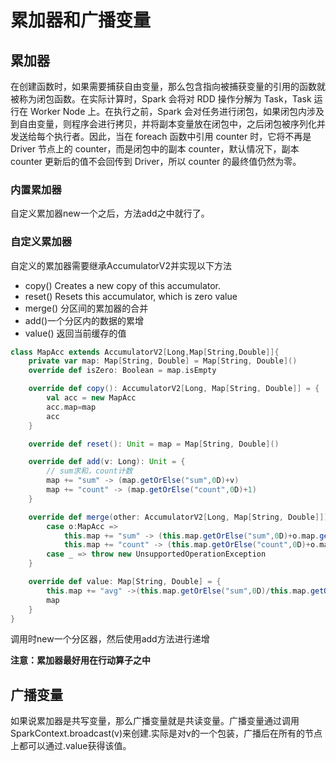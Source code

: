 # 累加器和广播变量

## 累加器
在创建函数时，如果需要捕获自由变量，那么包含指向被捕获变量的引用的函数就被称为闭包函数。在实际计算时，Spark 会将对 RDD 操作分解为 Task，Task 运行在 Worker Node 上。在执行之前，Spark 会对任务进行闭包，如果闭包内涉及到自由变量，则程序会进行拷贝，并将副本变量放在闭包中，之后闭包被序列化并发送给每个执行者。因此，当在 foreach 函数中引用 counter 时，它将不再是 Driver 节点上的 counter，而是闭包中的副本 counter，默认情况下，副本 counter 更新后的值不会回传到 Driver，所以 counter 的最终值仍然为零。

### 内置累加器

自定义累加器new一个之后，方法add之中就行了。

### 自定义累加器

自定义的累加器需要继承AccumulatorV2并实现以下方法

- copy() Creates a new copy of this accumulator.
- reset() Resets this accumulator, which is zero value
- merge() 分区间的累加器的合并
- add()一个分区内的数据的累增
- value() 返回当前缓存的值

```scala
class MapAcc extends AccumulatorV2[Long,Map[String,Double]]{
    private var map: Map[String, Double] = Map[String, Double]()
    override def isZero: Boolean = map.isEmpty

    override def copy(): AccumulatorV2[Long, Map[String, Double]] = {
        val acc = new MapAcc
        acc.map=map
        acc
    }

    override def reset(): Unit = map = Map[String, Double]()

    override def add(v: Long): Unit = {
        // sum求和，count计数
        map += "sum" -> (map.getOrElse("sum",0D)+v)
        map += "count" -> (map.getOrElse("count",0D)+1)
    }

    override def merge(other: AccumulatorV2[Long, Map[String, Double]]): Unit = other match {
        case o:MapAcc =>
            this.map += "sum" -> (this.map.getOrElse("sum",0D)+o.map.getOrElse("sum",0D))
            this.map += "count" -> (this.map.getOrElse("count",0D)+o.map.getOrElse("count",0D))
        case _ => throw new UnsupportedOperationException
    }

    override def value: Map[String, Double] = {
        this.map += "avg" ->(this.map.getOrElse("sum",0D)/this.map.getOrElse("count",1D))
        map
    }
}

```

调用时new一个分区器，然后使用add方法进行递增

**注意：累加器最好用在行动算子之中**

## 广播变量

如果说累加器是共写变量，那么广播变量就是共读变量。广播变量通过调用SparkContext.broadcast(v)来创建.实际是对v的一个包装，广播后在所有的节点上都可以通过.value获得该值。


